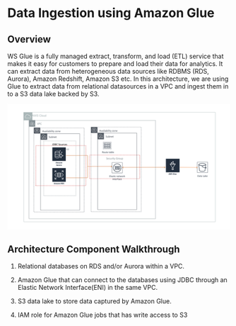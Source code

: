 # Data Ingestion using Amazon Glue

## Overview

WS Glue is a fully managed extract, transform, and load (ETL) service that makes it easy for customers to prepare and load their data for analytics. It can extract data from heterogeneous data sources like RDBMS (RDS, Aurora), Amazon Redshift, Amazon S3 etc. In this architecture, we are using Glue to extract data from relational datasources in a VPC and ingest them in to a S3 data lake backed by S3.

![Data Ingestion Amazon Glue](ingestion-aws-glue.png)

## Architecture Component Walkthrough

1. Relational databases on RDS and/or Aurora within a VPC.

2. Amazon Glue that can connect to the databases using JDBC through an Elastic Network Interface(ENI) in the same VPC.

3.  S3 data lake to store data captured by Amazon Glue.

4. IAM role for Amazon Glue jobs that has   write access to S3
